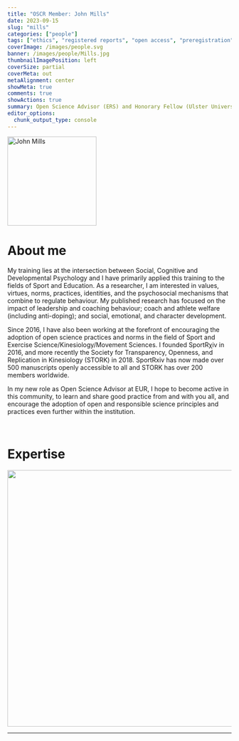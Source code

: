 ```yaml
---
title: "OSCR Member: John Mills"
date: 2023-09-15
slug: "mills"
categories: ["people"]
tags: ["ethics", "registered reports", "open access", "preregistration", "ERS"] # top 3 categories + unique + school
coverImage: /images/people.svg
banner: /images/people/Mills.jpg
thumbnailImagePosition: left
coverSize: partial
coverMeta: out
metaAlignment: center
showMeta: true
comments: true
showActions: true
summary: Open Science Advisor (ERS) and Honorary Fellow (Ulster University)
editor_options: 
  chunk_output_type: console
---
```


<!-- EMAIL -->
<p>
  <a href="mailto:john.mills@eur.nl">
  <img border="0" alt="John Mills" src="/images/people/Mills.jpg" width="200" height="200" align="center">
  </a>
</p>


<p align="center">
<!--  CV  -->
  <a href="https://docs.google.com/document/d/e/2PACX-1vTjHNqn69rjIXIvfEE95WWpr_zD3DRDr00Q2GYD4xArfk45ZoZ4SqZgPQAGECNAUJ-w5kY1PDHRohIq/pub" class="fa-solid fa-file" style="color:#000000;">
  </a>

<!-- TWITTER   -->
  <a href="https://twitter.com/DrJPMills" class="fa-brands fa-x-twitter" style="color:#000000;">
  </a>  


<!-- GOOGLE SCHOLAR
  <a href="" class="fa-brands fa-google-scholar" style="color:#000000;">
  </a>
  -->
  
<!-- RESEARCHGATE 
  <a href="" class="fa-brands fa-researchgate" style="color:#000000;">
  </a>
   --> 
  
<!-- LINKEDIN 
  <a href="" class="fa-brands fa-linkedin" style="color:#000000;">
  </a> -->  
  
  <!-- ORCID   -->
  <a href="https://orcid.org/0000-0002-8813-4438" class="fa-brands fa-orcid" style="color:#000000;">
  </a> 

<!-- PERSONAL WEBSITE 
  <a href="" class="fa-solid fa-link" style="color:#000000;">
  </a> -->

<!-- GITHUB 
  <a href="" class="fa-brands fa-github" style="color:#000000;"> 
  </a> -->
</p>

# About me

My training lies at the intersection between Social, Cognitive and Developmental Psychology and I have primarily applied this training to the fields of Sport and Education. As a researcher, I am interested in values, virtues, norms, practices, identities, and the psychosocial mechanisms that combine to regulate behaviour. My published research has focused on the impact of leadership and coaching behaviour; coach and athlete welfare (including anti-doping); and social, emotional, and character development.
   
Since 2016, I have also been working at the forefront of encouraging the adoption of open science practices and norms in the field of Sport and Exercise Science/Kinesiology/Movement Sciences. I founded SportRχiv in 2016, and more recently the Society for Transparency, Openness, and Replication in Kinesiology (STORK) in 2018. SportRxiv has now made over 500 manuscripts openly accessible to all and STORK has over 200 members worldwide.
   
In my new role as Open Science Advisor at EUR, I hope to become active in this community, to learn and share good practice from and with you all, and encourage the adoption of open and responsible science principles and practices even further within the institution.

<BR>

# Expertise

<img src="{{< blogdown/postref >}}index_files/figure-html/radarPlot-1.png" width="576" />

***


